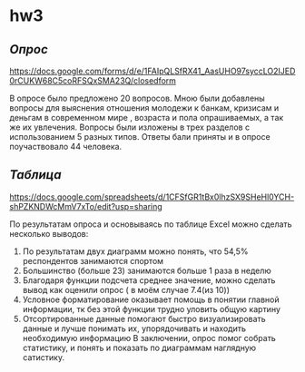 # hw3


## *Опрос*

https://docs.google.com/forms/d/e/1FAIpQLSfRX41_AasUHO97syccLO2IJED0rCUKW68C5coRFSQxSMA23Q/closedform

В опросе было предложено 20 вопросов. Мною были добавлены вопросы для выяснения отношения молодежи к банкам, кризисам и деньгам в современном мире , возраста и пола опрашиваемых, а так же их увлечения. Вопросы были изложены в трех разделов с использованием 5 разных типов. Ответы бали приняты и в опросе поучаствовало 44 человека.





## *Таблица*

https://docs.google.com/spreadsheets/d/1CFSfGR1tBx0lhzSX9SHeHl0YCH-shPZKNDWcMmV7xTo/edit?usp=sharing

По результатам опроса и основываясь по таблице Excel можно сделать несколько выводов:
1. По результатам двух диаграмм можно понять, что 54,5% респондентов занимаются спортом 
2. Большинство (больше 23) занимаются больше 1 раза в неделю 
3. Благодаря функции подсчета среднее значение, можно сделать вывод как оценили опрос ( в моём случае 7.4(из 10))
4. Условное форматирование оказывает помощь в понятии главной информации, тк без этой функции трудно уловить общую картину
5. Отсортированные данные помогают быстро визуализировать данные и лучше понимать их, упорядочивать и находить необходимую информацию
  В заключении, опрос помог собрать статистику, и понять и показать по диаграммам наглядную сатистику. 
